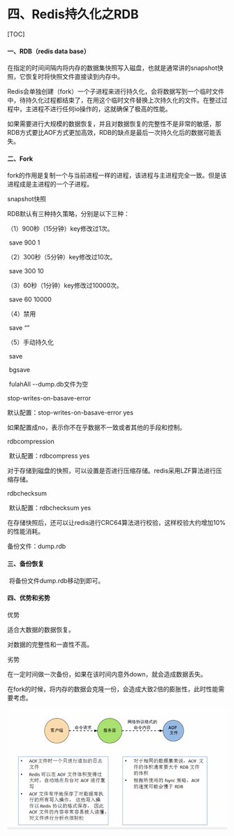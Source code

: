 # 四、Redis持久化之RDB

[TOC]



#### 一、RDB（redis data base）

在指定的时间间隔内将内存的数据集快照写入磁盘，也就是通常讲的snapshot快照，它恢复时将快照文件直接读到内存中。

Redis会单独创建（fork）一个子进程来进行持久化，会将数据写到一个临时文件中，待持久化过程都结束了，在用这个临时文件替换上次持久化的文件。在整过过程中，主进程不进行任何io操作的，这就确保了极高的性能。

如果需要进行大规模的数据恢复，并且对数据恢复的完整性不是非常的敏感，那RDB方式要比AOF方式更加高效，RDB的缺点是最后一次持久化后的数据可能丢失。

#### 二、Fork

fork的作用是复制一个与当前进程一样的进程，该进程与主进程完全一致。但是该进程成是主进程的一个子进程。

snapshot快照

RDB默认有三种持久策略，分别是以下三种：

（1）900秒（15分钟）key修改过1次。

​          save 900 1

（2）300秒（5分钟）key修改过10次。

​     save 300 10

（3）60秒（1分钟）key修改过10000次。

​      save 60 10000

 （4）禁用

​         save “”

（5）手动持久化

​          save

​          bgsave

​           fulahAll --dump.db文件为空

stop-writes-on-basave-error

   默认配置：stop-writes-on-basave-error yes

   如果配置成no，表示你不在乎数据不一致或者其他的手段和控制。

rdbcompression

​      默认配置：rdbcompress yes

​       对于存储到磁盘的快照，可以设置是否进行压缩存储。redis采用LZF算法进行压缩存储。

 rdbchecksum

​       默认配置：rdbchecksum yes

​       在存储快照后，还可以让redis进行CRC64算法进行校验，这样校验大约增加10%的性能消耗。

  备份文件：dump.rdb



#### 三、备份恢复

​     将备份文件dump.rdb移动到即可。



#### 四、优势和劣势

优势

适合大数据的数据恢复。

对数据的完整性和一直性不高。

劣势

在一定时间做一次备份，如果在该时间内意外down，就会造成数据丢失。

在fork的时候，将内存的数据会克隆一份，会造成大致2倍的膨胀性，此时性能需要考虑。

![alt text](assets/clipboard-1558666708203.png)
